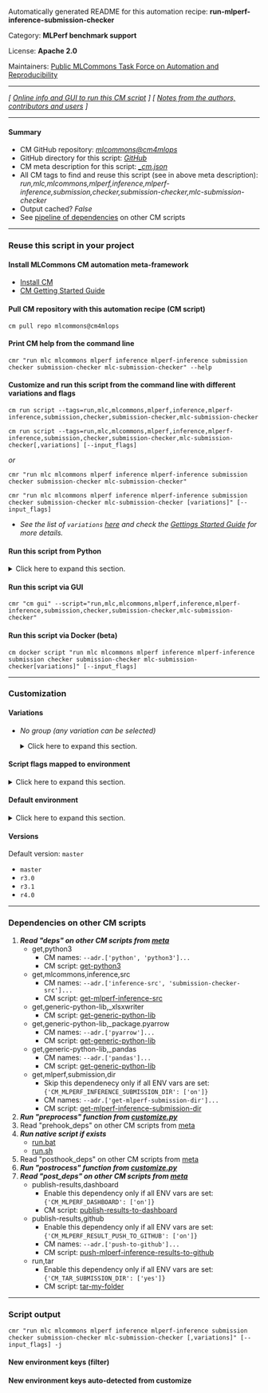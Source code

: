 Automatically generated README for this automation recipe: **run-mlperf-inference-submission-checker**

Category: **MLPerf benchmark support**

License: **Apache 2.0**

Maintainers: [Public MLCommons Task Force on Automation and Reproducibility](https://github.com/mlcommons/ck/blob/master/docs/taskforce.md)

---
*[ [Online info and GUI to run this CM script](https://access.cknowledge.org/playground/?action=scripts&name=run-mlperf-inference-submission-checker,15d03ec2c1af4297) ] [ [Notes from the authors, contributors and users](README-extra.md) ]*

---
#### Summary

* CM GitHub repository: *[mlcommons@cm4mlops](https://github.com/mlcommons/cm4mlops/tree/dev)*
* GitHub directory for this script: *[GitHub](https://github.com/mlcommons/cm4mlops/tree/dev/script/run-mlperf-inference-submission-checker)*
* CM meta description for this script: *[_cm.json](_cm.json)*
* All CM tags to find and reuse this script (see in above meta description): *run,mlc,mlcommons,mlperf,inference,mlperf-inference,submission,checker,submission-checker,mlc-submission-checker*
* Output cached? *False*
* See [pipeline of dependencies](#dependencies-on-other-cm-scripts) on other CM scripts


---
### Reuse this script in your project

#### Install MLCommons CM automation meta-framework

* [Install CM](https://access.cknowledge.org/playground/?action=install)
* [CM Getting Started Guide](https://github.com/mlcommons/ck/blob/master/docs/getting-started.md)

#### Pull CM repository with this automation recipe (CM script)

```cm pull repo mlcommons@cm4mlops```

#### Print CM help from the command line

````cmr "run mlc mlcommons mlperf inference mlperf-inference submission checker submission-checker mlc-submission-checker" --help````

#### Customize and run this script from the command line with different variations and flags

`cm run script --tags=run,mlc,mlcommons,mlperf,inference,mlperf-inference,submission,checker,submission-checker,mlc-submission-checker`

`cm run script --tags=run,mlc,mlcommons,mlperf,inference,mlperf-inference,submission,checker,submission-checker,mlc-submission-checker[,variations] [--input_flags]`

*or*

`cmr "run mlc mlcommons mlperf inference mlperf-inference submission checker submission-checker mlc-submission-checker"`

`cmr "run mlc mlcommons mlperf inference mlperf-inference submission checker submission-checker mlc-submission-checker [variations]" [--input_flags]`


* *See the list of `variations` [here](#variations) and check the [Gettings Started Guide](https://github.com/mlcommons/ck/blob/dev/docs/getting-started.md) for more details.*

#### Run this script from Python

<details>
<summary>Click here to expand this section.</summary>

```python

import cmind

r = cmind.access({'action':'run'
                  'automation':'script',
                  'tags':'run,mlc,mlcommons,mlperf,inference,mlperf-inference,submission,checker,submission-checker,mlc-submission-checker'
                  'out':'con',
                  ...
                  (other input keys for this script)
                  ...
                 })

if r['return']>0:
    print (r['error'])

```

</details>


#### Run this script via GUI

```cmr "cm gui" --script="run,mlc,mlcommons,mlperf,inference,mlperf-inference,submission,checker,submission-checker,mlc-submission-checker"```

#### Run this script via Docker (beta)

`cm docker script "run mlc mlcommons mlperf inference mlperf-inference submission checker submission-checker mlc-submission-checker[variations]" [--input_flags]`

___
### Customization


#### Variations

  * *No group (any variation can be selected)*
    <details>
    <summary>Click here to expand this section.</summary>

    * `_short-run`
      - Environment variables:
        - *CM_MLPERF_SHORT_RUN*: `yes`
      - Workflow:

    </details>


#### Script flags mapped to environment
<details>
<summary>Click here to expand this section.</summary>

* `--extra_args=value`  &rarr;  `CM_MLPERF_SUBMISSION_CHECKER_EXTRA_ARGS=value`
* `--extra_model_benchmark_map=value`  &rarr;  `CM_MLPERF_EXTRA_MODEL_MAPPING=value`
* `--input=value`  &rarr;  `CM_MLPERF_INFERENCE_SUBMISSION_DIR=value`
* `--power=value`  &rarr;  `CM_MLPERF_POWER=value`
* `--push_to_github=value`  &rarr;  `CM_MLPERF_RESULT_PUSH_TO_GITHUB=value`
* `--skip_compliance=value`  &rarr;  `CM_MLPERF_SKIP_COMPLIANCE=value`
* `--skip_power_check=value`  &rarr;  `CM_MLPERF_SKIP_POWER_CHECK=value`
* `--src_version=value`  &rarr;  `CM_MLPERF_SUBMISSION_CHECKER_VERSION=value`
* `--submission_dir=value`  &rarr;  `CM_MLPERF_INFERENCE_SUBMISSION_DIR=value`
* `--submitter=value`  &rarr;  `CM_MLPERF_SUBMITTER=value`
* `--tar=value`  &rarr;  `CM_TAR_SUBMISSION_DIR=value`

**Above CLI flags can be used in the Python CM API as follows:**

```python
r=cm.access({... , "extra_args":...}
```

</details>

#### Default environment

<details>
<summary>Click here to expand this section.</summary>

These keys can be updated via `--env.KEY=VALUE` or `env` dictionary in `@input.json` or using script flags.

* CM_MLPERF_SHORT_RUN: `no`

</details>

#### Versions
Default version: `master`

* `master`
* `r3.0`
* `r3.1`
* `r4.0`
___
### Dependencies on other CM scripts


  1. ***Read "deps" on other CM scripts from [meta](https://github.com/mlcommons/cm4mlops/tree/dev/script/run-mlperf-inference-submission-checker/_cm.json)***
     * get,python3
       * CM names: `--adr.['python', 'python3']...`
       - CM script: [get-python3](https://github.com/mlcommons/cm4mlops/tree/master/script/get-python3)
     * get,mlcommons,inference,src
       * CM names: `--adr.['inference-src', 'submission-checker-src']...`
       - CM script: [get-mlperf-inference-src](https://github.com/mlcommons/cm4mlops/tree/master/script/get-mlperf-inference-src)
     * get,generic-python-lib,_xlsxwriter
       - CM script: [get-generic-python-lib](https://github.com/mlcommons/cm4mlops/tree/master/script/get-generic-python-lib)
     * get,generic-python-lib,_package.pyarrow
       * CM names: `--adr.['pyarrow']...`
       - CM script: [get-generic-python-lib](https://github.com/mlcommons/cm4mlops/tree/master/script/get-generic-python-lib)
     * get,generic-python-lib,_pandas
       * CM names: `--adr.['pandas']...`
       - CM script: [get-generic-python-lib](https://github.com/mlcommons/cm4mlops/tree/master/script/get-generic-python-lib)
     * get,mlperf,submission,dir
       * Skip this dependenecy only if all ENV vars are set:<br>
`{'CM_MLPERF_INFERENCE_SUBMISSION_DIR': ['on']}`
       * CM names: `--adr.['get-mlperf-submission-dir']...`
       - CM script: [get-mlperf-inference-submission-dir](https://github.com/mlcommons/cm4mlops/tree/master/script/get-mlperf-inference-submission-dir)
  1. ***Run "preprocess" function from [customize.py](https://github.com/mlcommons/cm4mlops/tree/dev/script/run-mlperf-inference-submission-checker/customize.py)***
  1. Read "prehook_deps" on other CM scripts from [meta](https://github.com/mlcommons/cm4mlops/tree/dev/script/run-mlperf-inference-submission-checker/_cm.json)
  1. ***Run native script if exists***
     * [run.bat](https://github.com/mlcommons/cm4mlops/tree/dev/script/run-mlperf-inference-submission-checker/run.bat)
     * [run.sh](https://github.com/mlcommons/cm4mlops/tree/dev/script/run-mlperf-inference-submission-checker/run.sh)
  1. Read "posthook_deps" on other CM scripts from [meta](https://github.com/mlcommons/cm4mlops/tree/dev/script/run-mlperf-inference-submission-checker/_cm.json)
  1. ***Run "postrocess" function from [customize.py](https://github.com/mlcommons/cm4mlops/tree/dev/script/run-mlperf-inference-submission-checker/customize.py)***
  1. ***Read "post_deps" on other CM scripts from [meta](https://github.com/mlcommons/cm4mlops/tree/dev/script/run-mlperf-inference-submission-checker/_cm.json)***
     * publish-results,dashboard
       * Enable this dependency only if all ENV vars are set:<br>
`{'CM_MLPERF_DASHBOARD': ['on']}`
       - CM script: [publish-results-to-dashboard](https://github.com/mlcommons/cm4mlops/tree/master/script/publish-results-to-dashboard)
     * publish-results,github
       * Enable this dependency only if all ENV vars are set:<br>
`{'CM_MLPERF_RESULT_PUSH_TO_GITHUB': ['on']}`
       * CM names: `--adr.['push-to-github']...`
       - CM script: [push-mlperf-inference-results-to-github](https://github.com/mlcommons/cm4mlops/tree/master/script/push-mlperf-inference-results-to-github)
     * run,tar
       * Enable this dependency only if all ENV vars are set:<br>
`{'CM_TAR_SUBMISSION_DIR': ['yes']}`
       - CM script: [tar-my-folder](https://github.com/mlcommons/cm4mlops/tree/master/script/tar-my-folder)

___
### Script output
`cmr "run mlc mlcommons mlperf inference mlperf-inference submission checker submission-checker mlc-submission-checker [,variations]" [--input_flags] -j`
#### New environment keys (filter)

#### New environment keys auto-detected from customize

